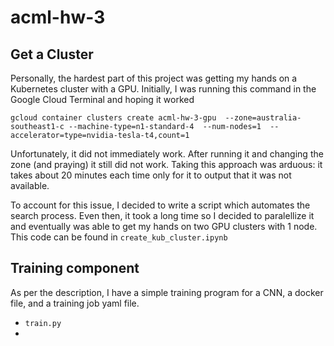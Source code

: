 # acml-hw-3

## Get a Cluster
Personally, the hardest part of this project was getting my hands on a Kubernetes cluster with a GPU. Initially, I was running this command in the Google Cloud Terminal and hoping it worked

```
gcloud container clusters create acml-hw-3-gpu  --zone=australia-southeast1-c --machine-type=n1-standard-4  --num-nodes=1  --accelerator=type=nvidia-tesla-t4,count=1 
```

Unfortunately, it did not immediately work. After running it and changing the zone (and praying) it still did not work. Taking this approach was arduous: it takes about 20 minutes each time only for it to output that it was not available. 

To account for this issue, I decided to write a script which automates the search process. Even then, it took a long time so I decided to paralellize it and eventually was able to get my hands on two GPU clusters with 1 node. This code can be found in `create_kub_cluster.ipynb`


## Training component
As per the description, I have a simple training program for a CNN, a docker file, and a training job yaml file.

* `train.py`
*
